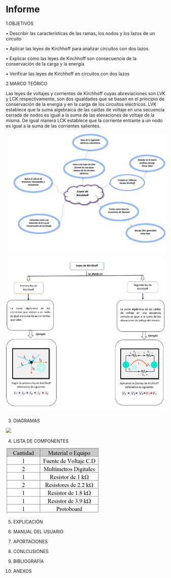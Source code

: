 # Informe
1.OBJETIVOS 
 
•	Describir las características de las ramas, los nodos y los lazos de un circuito  

•	Aplicar las leyes de Kirchhoff  para analizar circuitos con dos lazos  

•	Explicar cómo las leyes de Kirchhoff son consecuencia de la conservación de la carga y la energía

•	Verificar las leyes de Kirchhoff en circuitos con dos lazos


2.MARCO TEÓRICO

Las leyes de voltajes y corrientes de Kirchhoff cuyas abreviaciones son LVK y LCK respectivamente, son dos igualdades que se basan en el principio de conservación de la energía y en la carga de los circuitos eléctricos. LVK establece que la suma algebraica de las caídas de voltaje en una secuencia cerrada de nodos es igual a la suma de las elevaciones de voltaje de la misma. De igual manera LCK establece que la corriente entrante a un nodo es igual a la suma de las corrientes salientes.


![](img/Mapa%20mental%202.jpeg)

![](img/Mapa%20Mental%201.jpeg)

3. DIAGRAMAS

![](img/Diagrama%20Circuito%20Eléctrico.jpg)

4. LISTA DE COMPONENTES

![](img/Material%20y%20Equipo%20Requerido.jpg)

5. EXPLICACIÓN 

6. MANUAL DEL USUARIO 

7. APORTACIONES

8. CONLCUSIONES

9. BIBLIOGRAFÍA 


10. ANEXOS
